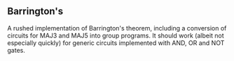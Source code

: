 ## Barrington's

A rushed implementation of Barrington's theorem, including a conversion of circuits for MAJ3 and MAJ5 into group programs. It should work (albeit not especially quickly) for generic circuits implemented with AND, OR and NOT gates.
